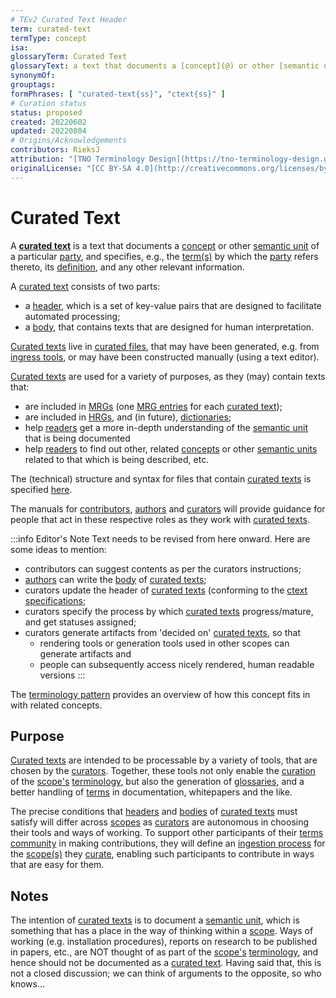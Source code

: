 ```yaml
---
# TEv2 Curated Text Header
term: curated-text
termType: concept
isa:
glossaryTerm: Curated Text
glossaryText: a text that documents a [concept](@) or other [semantic unit](@) of a particular [party](@), and specifies, e.g., the [term(s)](@) by which the [party](@) refers thereto, its [definition](@), and any other relevant information.
synonymOf:
grouptags:
formPhrases: [ "curated-text{ss}", "ctext{ss}" ]
# Curation status
status: proposed
created: 20220602
updated: 20220804
# Origins/Acknowledgements
contributors: RieksJ
attribution: "[TNO Terminology Design](https://tno-terminology-design.github.io/tev2-specifications/docs)"
originalLicense: "[CC BY-SA 4.0](http://creativecommons.org/licenses/by-sa/4.0/?ref=chooser-v1)"
---
```


# Curated Text

A **[curated text](@)** is a text that documents a [concept](@) or other [semantic unit](@) of a particular [party](@), and specifies, e.g., the [term(s)](@) by which the [party](@) refers thereto, its [definition](@), and any other relevant information.

A [curated text](@) consists of two parts: 

- a [header](@), which is a set of key-value pairs that are designed to facilitate automated processing;
- a [body](@), that contains texts that are designed for human interpretation.

[Curated texts](@) live in [curated files](@), that may have been generated, e.g. from [ingress tools](docs/overview/tev2-architecture#ingress-tools), or may have been constructed manually (using a text editor).

[Curated texts](@) are used for a variety of purposes, as they (may) contain texts that:

- are included in [MRGs](@) (one [MRG entries](@) for each [curated text](@));
- are included in [HRGs](@), and (in future), [dictionaries](@);
- help [readers](@) get a more in-depth understanding of the [semantic unit](@) that is being documented
- help [readers](@) to find out other, related [concepts](@) or other [semantic units](@) related to that which is being described,
etc.

The (technical) structure and syntax for files that contain [curated texts](@) is specified [here](/docs/40-specs/files/curated-text-file).

The manuals for [contributors](/docs/30-manuals/contributor), [authors](/docs/30-manuals/[author](@)) and [curators](/docs/30-manuals/overview-curator) will provide guidance for people that act in these respective roles as they work with [curated texts](@).

:::info Editor's Note
Text needs to be revised from here onward. Here are some ideas to mention:

- contributors can suggest contents as per the curators instructions;
- [authors](@) can write the [body](@) of [curated texts](@);
- curators update the header of [curated texts](@) (conforming to the [ctext specifications](/docs/40-specs/files/curated-text-file);
- curators specify the process by which [curated texts](@) progress/mature, and get statuses assigned;
- curators generate artifacts from 'decided on' [curated texts](@), so that
  - rendering tools or generation tools used in other scopes can generate artifacts and
  - people can subsequently access nicely rendered, human readable versions
:::

The [terminology pattern](pattern:terminology@) provides an overview of how this concept fits in with related concepts.

## Purpose

[Curated texts](@) are intended to be processable by a variety of tools, that are chosen by the [curators](@). Together, these tools not only enable the [curation](@) of the [scope's](@) [terminology](@), but also the generation of [glossaries](@), and a better handling of [terms](@) in documentation, whitepapers and the like.

The precise conditions that [headers](@) and [bodies](@) of [curated texts](@) must satisfy will differ across [scopes](@) as [curators](@) are autonomous in choosing their tools and ways of working. To support other participants of their [terms community](@) in making contributions, they will define an [ingestion process](@) for the [scope(s)](@) they [curate](@), enabling such participants to contribute in ways that are easy for them.

## Notes

The intention of [curated texts](@) is to document a [semantic unit](@), which is something that has a place in the way of thinking within a [scope](@). Ways of working (e.g. installation procedures), reports on research to be published in papers, etc., are NOT thought of as part of the [scope's](@) [terminology](@), and hence should not be documented as a [curated text](@). Having said that, this is not a closed discussion; we can think of arguments to the opposite, so who knows...